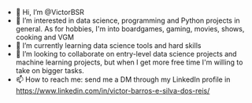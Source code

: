 - 👋 Hi, I’m @VictorBSR
- 👀 I’m interested in data science, programming and Python projects in general. As for hobbies, I'm into boardgames, gaming, movies, shows, cooking and VGM
- 🌱 I’m currently learning data science tools and hard skills
- 💞️ I’m looking to collaborate on entry-level data science projects and machine learning projects, but when I get more free time I'm willing to take on bigger tasks.
- 📫 How to reach me: send me a DM through my LinkedIn profile in https://www.linkedin.com/in/victor-barros-e-silva-dos-reis/

<!---
VictorBSR/VictorBSR is a ✨ special ✨ repository because its `README.md` (this file) appears on your GitHub profile.
You can click the Preview link to take a look at your changes.
--->
